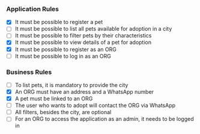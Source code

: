 ### Application Rules

- [x] It must be possible to register a pet
- [ ] It must be possible to list all pets available for adoption in a city
- [ ] It must be possible to filter pets by their characteristics
- [x] It must be possible to view details of a pet for adoption
- [x] It must be possible to register as an ORG
- [ ] It must be possible to log in as an ORG

### Business Rules

- [ ] To list pets, it is mandatory to provide the city
- [x] An ORG must have an address and a WhatsApp number
- [x] A pet must be linked to an ORG
- [ ] The user who wants to adopt will contact the ORG via WhatsApp
- [ ] All filters, besides the city, are optional
- [ ] For an ORG to access the application as an admin, it needs to be logged in
